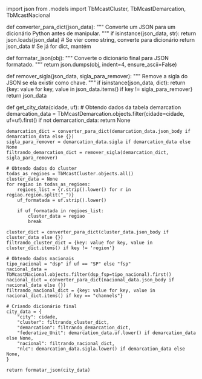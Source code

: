 import json
from .models import TbMcastCluster, TbMcastDemarcation, TbMcastNacional

def converter_para_dict(json_data):
    """ Converte um JSON para um dicionário Python antes de manipular. """
    if isinstance(json_data, str):
        return json.loads(json_data)  # Se vier como string, converte para dicionário
    return json_data  # Se já for dict, mantém

def formatar_json(obj):
    """ Converte o dicionário final para JSON formatado. """
    return json.dumps(obj, indent=4, ensure_ascii=False)

def remover_sigla(json_data, sigla_para_remover):
    """ Remove a sigla do JSON se ela existir como chave. """
    if isinstance(json_data, dict):
        return {key: value for key, value in json_data.items() if key != sigla_para_remover}
    return json_data

def get_city_data(cidade, uf):
    # Obtendo dados da tabela demarcation
    demarcation_data = TbMcastDemarcation.objects.filter(cidade=cidade, uf=uf).first()
    if not demarcation_data:
        return None

    demarcation_dict = converter_para_dict(demarcation_data.json_body if demarcation_data else {})
    sigla_para_remover = demarcation_data.sigla if demarcation_data else None
    filtrando_demarcation_dict = remover_sigla(demarcation_dict, sigla_para_remover)

    # Obtendo dados do cluster
    todas_as_regioes = TbMcastCluster.objects.all()
    cluster_data = None
    for regiao in todas_as_regioes:
        regioes_list = {r.strip().lower() for r in regiao.region.split("_")}
        uf_formatada = uf.strip().lower()

        if uf_formatada in regioes_list:
            cluster_data = regiao
            break

    cluster_dict = converter_para_dict(cluster_data.json_body if cluster_data else {})
    filtrando_cluster_dict = {key: value for key, value in cluster_dict.items() if key != 'region'}

    # Obtendo dados nacionais
    tipo_nacional = "dsp" if uf == "SP" else "fsp"
    nacional_data = TbMcastNacional.objects.filter(dsp_fsp=tipo_nacional).first()
    nacional_dict = converter_para_dict(nacional_data.json_body if nacional_data else {})
    filtrando_nacional_dict = {key: value for key, value in nacional_dict.items() if key == "channels"}

    # Criando dicionário final
    city_data = {
        "city": cidade,
        "cluster": filtrando_cluster_dict,
        "demarcation": filtrando_demarcation_dict,
        "federative_Unit": demarcation_data.uf.lower() if demarcation_data else None,
        "nacional": filtrando_nacional_dict,
        "nlc": demarcation_data.sigla.lower() if demarcation_data else None,
    }

    return formatar_json(city_data)



